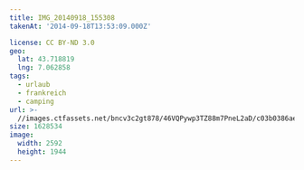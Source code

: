 ```yaml
---
title: IMG_20140918_155308
takenAt: '2014-09-18T13:53:09.000Z'

license: CC BY-ND 3.0
geo:
  lat: 43.718819
  lng: 7.062858
tags:
  - urlaub
  - frankreich
  - camping
url: >-
  //images.ctfassets.net/bncv3c2gt878/46VQPywp3TZ88m7PneL2aD/c03b0386ae9e2b64ddb86ac7b562211b/img_20140918_155308_28313027125_o
size: 1628534
image:
  width: 2592
  height: 1944
---
```

